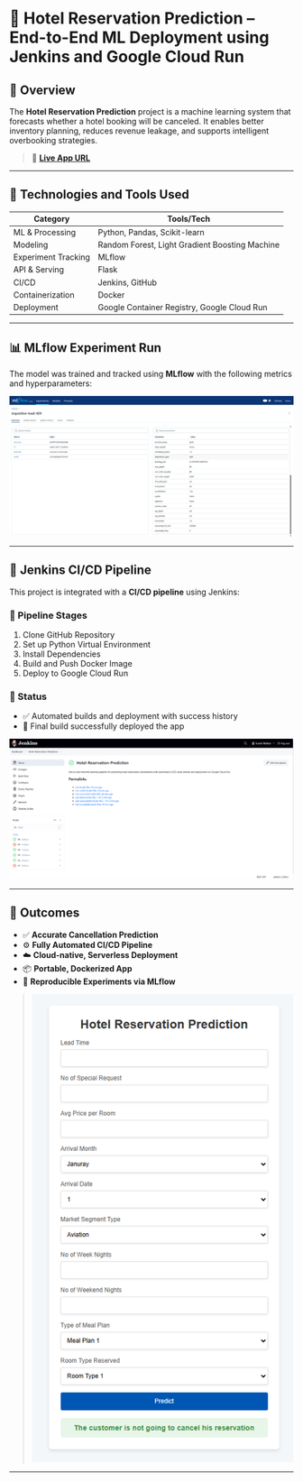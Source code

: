 # 🏨 Hotel Reservation Prediction – End-to-End ML Deployment using Jenkins and Google Cloud Run

## 📌 Overview

The **Hotel Reservation Prediction** project is a machine learning system that forecasts whether a hotel booking will be canceled. It enables better inventory planning, reduces revenue leakage, and supports intelligent overbooking strategies.

> 🔗 **[Live App URL](https://hrp-552900362680.us-central1.run.app/)**

---

## 🧰 Technologies and Tools Used

| Category             | Tools/Tech                                        |
|----------------------|---------------------------------------------------|
| ML & Processing      | Python, Pandas, Scikit-learn                      |
| Modeling             | Random Forest, Light Gradient Boosting Machine    |
| Experiment Tracking  | MLflow                                            |
| API & Serving        | Flask                                             |
| CI/CD                | Jenkins, GitHub                                   |
| Containerization     | Docker                                            |
| Deployment           | Google Container Registry, Google Cloud Run       |

---

## 📊 MLflow Experiment Run

The model was trained and tracked using **MLflow** with the following metrics and hyperparameters:

![MLflow Experiment Run](./research/mlflow-exp.png)

---

## 🧪 Jenkins CI/CD Pipeline

This project is integrated with a **CI/CD pipeline** using Jenkins:

### 🔹 Pipeline Stages
1. Clone GitHub Repository  
2. Set up Python Virtual Environment  
3. Install Dependencies  
4. Build and Push Docker Image  
5. Deploy to Google Cloud Run  

### 🔹 Status
- ✅ Automated builds and deployment with success history  
- 🚀 Final build successfully deployed the app

![Jenkins Pipeline](./research/jenkins-cicd.png)

---

## 🚀 Outcomes

- ✅ **Accurate Cancellation Prediction**
- ⚙️ **Fully Automated CI/CD Pipeline**
- ☁️ **Cloud-native, Serverless Deployment**
- 📦 **Portable, Dockerized App**
- 🔁 **Reproducible Experiments via MLflow**


> ![Flask App Prediction](./research/flask-app.png)

---
